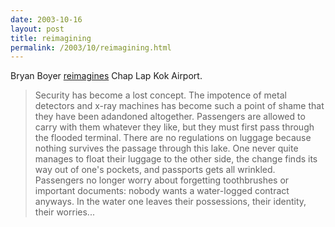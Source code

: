 ```yaml
---
date: 2003-10-16
layout: post
title: reimagining
permalink: /2003/10/reimagining.html
---
```


Bryan Boyer [reimagines](http://www.bryanboyer.com/notes/2003-10-16.html) Chap Lap Kok Airport.

> Security has become a lost concept. The impotence of metal detectors and x-ray machines has become such a point of shame that they have been adandoned altogether. Passengers are allowed to carry with them whatever they like, but they must first pass through the flooded terminal. There are no regulations on luggage because nothing survives the passage through this lake. One never quite manages to float their luggage to the other side, the change finds its way out of one's pockets, and passports gets all wrinkled. Passengers no longer worry about forgetting toothbrushes or important documents: nobody wants a water-logged contract anyways. In the water one leaves their possessions, their identity, their worries...